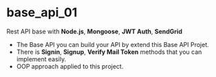 # base_api_01
Rest API base with **Node.js**, **Mongoose**, **JWT Auth**, **SendGrid**

  - The Base API you can build your API by extend this Base API Projet.
  - There is **Signin**, **Signup**, **Verify Mail Token** methods that you can implement easily.
  - OOP approach applied to this project.

